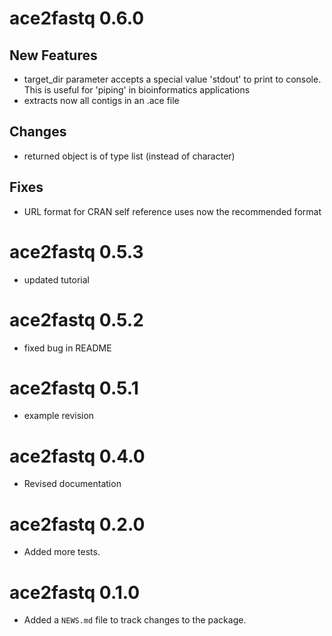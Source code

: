 # ace2fastq 0.6.0

## New Features

* target_dir parameter accepts a special value 'stdout' to print to console. This is useful for 'piping' in bioinformatics applications
* extracts now all contigs in an .ace file

## Changes
* returned object is of type list (instead of character)

## Fixes

* URL format for CRAN self reference uses now the recommended format

# ace2fastq 0.5.3

* updated tutorial

# ace2fastq 0.5.2

* fixed bug in README

# ace2fastq 0.5.1

* example revision

# ace2fastq 0.4.0

* Revised documentation

# ace2fastq 0.2.0

* Added more tests.

# ace2fastq 0.1.0

* Added a `NEWS.md` file to track changes to the package.
